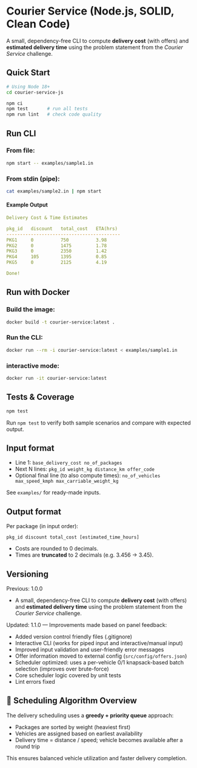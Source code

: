 # Courier Service (Node.js, SOLID, Clean Code)

A small, dependency-free CLI to compute **delivery cost** (with offers) and **estimated delivery time** using the problem statement from the *Courier Service* challenge.

## Quick Start

```bash
# Using Node 18+
cd courier-service-js

npm ci
npm test       # run all tests
npm run lint   # check code quality

```

## Run CLI

### From file:
```bash 
npm start -- examples/sample1.in
```
### From stdin (pipe):
```bash
cat examples/sample2.in | npm start
```
#### Example Output
```yaml
Delivery Cost & Time Estimates

pkg_id   discount   total_cost   ETA(hrs)
------------------------------------------
PKG1     0          750          3.98
PKG2     0          1475         1.78
PKG3     0          2350         1.42
PKG4     105        1395         0.85
PKG5     0          2125         4.19

Done!
```


## Run with Docker

### Build the image:
```bash
docker build -t courier-service:latest . 
```
### Run the CLI:
```bash
docker run --rm -i courier-service:latest < examples/sample1.in 
```
### interactive mode:
```bash
docker run -it courier-service:latest
```

## Tests & Coverage
```bash
npm test
```
Run `npm test` to verify both sample scenarios and compare with expected output.

## Input format

- Line 1: `base_delivery_cost no_of_packages`
- Next N lines: `pkg_id weight_kg distance_km offer_code`
- Optional final line (to also compute times): `no_of_vehicles max_speed_kmph max_carriable_weight_kg`

See `examples/` for ready-made inputs.

## Output format
Per package (in input order):
```
pkg_id discount total_cost [estimated_time_hours]
```

- Costs are rounded to 0 decimals.
- Times are **truncated** to 2 decimals (e.g. 3.456 → 3.45).


## Versioning
Previous: 1.0.0 
- A small, dependency-free CLI to compute **delivery cost** (with offers) and **estimated delivery time** using the problem statement from the *Courier Service* challenge.   

Updated: 1.1.0 —
Improvements made based on panel feedback:
- Added version control friendly files (.gitignore)
- Interactive CLI (works for piped input and interactive/manual input)
- Improved input validation and user-friendly error messages
- Offer information moved to external config (`src/config/offers.json`)
- Scheduler optimized: uses a per-vehicle 0/1 knapsack-based batch selection (improves over brute-force)
- Core scheduler logic covered by unit tests
- Lint errors fixed

## 🚚 Scheduling Algorithm Overview
The delivery scheduling uses a **greedy + priority queue** approach:
- Packages are sorted by weight (heaviest first)
- Vehicles are assigned based on earliest availability
- Delivery time = distance / speed; vehicle becomes available after a round trip

This ensures balanced vehicle utilization and faster delivery completion.
